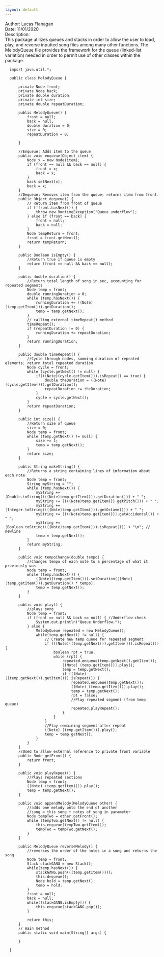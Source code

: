 ```yaml
---
layout: default
---
```


Author: Lucas Flanagan <br>
Date: 11/01/2020 <br>
Description: <br>
This package utilizes queues and stacks in order to allow the user to load, play, and reverse inputted song files among many other functions. The MelodyQueue file provides the framework for the queue (linked-list variation) needed in order to permit use of other classes within the package.

      import java.util.*;

      public class MelodyQueue {

          private Node front;
          private Node back;
          private double duration;
          private int size;
          private double repeatDuration;

          public MelodyQueue() {
              front = null;
              back = null;
              double duration = 0;
              size = 0;
              repeatDuration = 0;

          }

          //Enqueue: Adds item to the queue
          public void enqueue(Object item) {
              Node x = new Node(item);
              if (front == null && back == null) {
                  front = x;
                  back = x;
              }
              back.setNext(x);
              back = x;
          }
          //Dequeue: Removes item from the queue; returns item from front.
          public Object dequeue() {
              // Return item from front of queue
              if (!front.hasNext()) {
                  throw new RuntimeException("Queue underflow");
              } else if (front == back) {
                  front = null;
                  back = null;
              }
              Node tempReturn = front;
              front = front.getNext();
              return tempReturn;
          }

          public Boolean isEmpty() {
              //Return true if queue is empty
              return (front == null && back == null);
          }

          public double duration() {
              //Return total length of song in sec, accounting for repeated segments
              Node temp = front;
              double runningDuration = 0;
              while (temp.hasNext()) {
                  runningDuration += ((Note)(temp.getItem())).getDuration();
                  temp = temp.getNext();
              }
              // calling external timeRepeat() method
              timeRepeat();
              if (repeatDuration != 0) {
                  runningDuration += repeatDuration;
              }
              return runningDuration;
          }

          public double timeRepeat() {
              //Cycle through nodes, summing duration of repeated elements; return total repeated duration
              Node cycle = front;
              while (cycle.getNext() != null) {
                  if(((Note)(cycle.getItem())).isRepeat() == true) {
                      double theDuration = ((Note)(cycle.getItem())).getDuration();
                      repeatDuration += theDuration;
                  }
                  cycle = cycle.getNext();
              }
              return repeatDuration;
          }

          public int size() {
              //Return size of queue
              size = 0;
              Node temp = front;
              while (temp.getNext() != null) {
                  size += 1;
                  temp = temp.getNext();
              }
              return size;
          }

          public String makeString() {
              //Returns a string containing lines of information about each note
              Node temp = front;
              String myString = "";
              while (temp.hasNext()) {
                  myString += (Double.toString((((Note)temp.getItem())).getDuration())) + " ";
                  myString += ((((Note)temp.getItem()).getPitch())) + " ";
                  myString += (Integer.toString((((Note)temp.getItem())).getOctave())) + " ";
                  myString += ((((Note)temp.getItem())).getAccidental()) + " ";
                  myString += (Boolean.toString((((Note)temp.getItem())).isRepeat())) + "\n"; // newline
                  temp = temp.getNext();
              }
              return myString;
          }

          public void tempoChange(double tempo) {
              //Changes tempo of each note to a percentage of what it previously was
              Node temp = front;
              while (temp.hasNext()) {
                  ((Note)(temp.getItem())).setDuration(((Note)(temp.getItem())).getDuration() * tempo);
                  temp = temp.getNext();
              }
          }

          public void play() {
              //plays song
              Node temp = front;
              if (front == null && back == null) { //Underflow check
                  System.out.println("Queue Underflow.");
              } else {
                  MelodyQueue repeated = new MelodyQueue();
                  while(temp.getNext() != null) {
                      // Create new temp queue for repeated segment
                      if (((Note)((temp.getNext()).getItem())).isRepeat()) {
                          boolean rpt = true;
                          while (rpt) {
                              repeated.enqueue(temp.getNext().getItem());
                              ((Note) (temp.getItem())).play();
                              temp = temp.getNext();
                              if (((Note)((temp.getNext()).getItem())).isRepeat()) {
                                  repeated.enqueue(temp.getNext());
                                  ((Note) (temp.getItem())).play();
                                  temp = temp.getNext();
                                  rpt = false;
                                  //Play repeated segment (from temp queue)
                                  repeated.playRepeat();
                              }
                          }
                      }
                      //Play remaining segment after repeat
                      ((Note) (temp.getItem())).play();
                      temp = temp.getNext();
                  }
              }
          }
          //Used to allow external reference to private front variable
          public Node getFront() {
              return front;
          }

          public void playRepeat() {
              //Plays repeated sections
              Node temp = front;
              ((Note) (temp.getItem())).play();
              temp = temp.getNext();
          }

          public void appendMelody(MelodyQueue other) {
              //adds one melody onto the end of another
              //song = this song + notes of song in parameter
              Node tempTwo = other.getFront();
              while (tempTwo.getNext() != null) {
                  this.enqueue(tempTwo.getItem());
                  tempTwo = tempTwo.getNext();
              }
          }

          public MelodyQueue reverseMelody() {
              //reverses the order of the notes in a song and returns the song
              Node temp = front;
              Stack stackGANG = new Stack();
              while(temp.hasNext()) {
                  stackGANG.push(((temp.getItem())));
                  this.dequeue();
                  Node hold = temp.getNext();
                  temp = hold;
              }
              front = null;
              back = null;
              while(!stackGANG.isEmpty()) {
                  this.enqueue(stackGANG.pop());
              }

              return this;
          }
          // main method
          public static void main(String[] args) {

          }

      }
